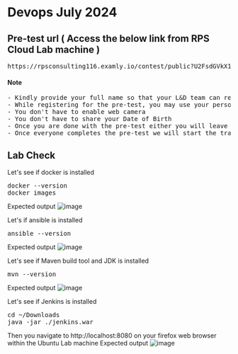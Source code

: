 # Devops July 2024 

## Pre-test url ( Access the below link from RPS Cloud Lab machine )
<pre>
https://rpsconsulting116.examly.io/contest/public?U2FsdGVkX1+a0m9IouvU6KN7NAziIMbMKNYLqXpcIHYgtF0ehKe943h61x6+3buQKPCOJ3l/IZsAIfOWOxhEZw==
</pre>

#### Note
<pre>
- Kindly provide your full name so that your L&D team can recognize your name
- While registering for the pre-test, you may use your personal email id(not BOFA id)
- You don't have to enable web camera
- You don't have to share your Date of Birth
- Once you are done with the pre-test either you will leave a message via WebEx chat or you can notify me
- Once everyone completes the pre-test we will start the training
</pre>


## Lab Check

Let's see if docker is installed
<pre>
docker --version
docker images
</pre>

Expected output
![image](https://github.com/user-attachments/assets/a5f46444-b08f-47b2-9345-27f25bc29410)

Let's if ansible is installed
<pre>
ansible --version  
</pre>

Expected output
![image](https://github.com/user-attachments/assets/78c8c70b-d56f-4522-98c4-ee8105742177)

Let's see if Maven build tool and JDK is installed
<pre>
mvn --version  
</pre>

Expected output
![image](https://github.com/user-attachments/assets/b2c52581-a92c-46ab-953d-8a81fd3a2dcc)

Let's see if Jenkins is installed
<pre>
cd ~/Downloads
java -jar ./jenkins.war
</pre>

Then you navigate to http://localhost:8080 on your firefox web browser within the Ubuntu Lab machine
Expected output
![image](https://github.com/user-attachments/assets/5ec242b2-1e0f-4ec2-8215-9b964df86094)
